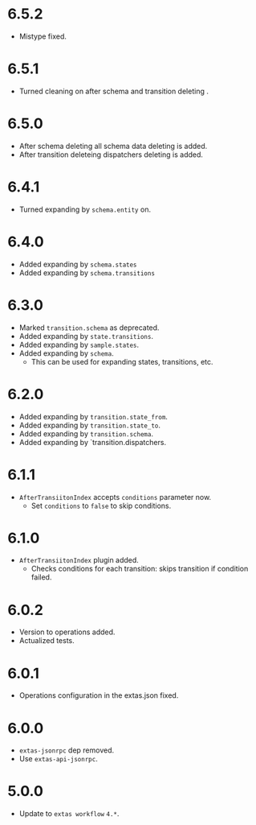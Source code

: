 # 6.5.2

- Mistype fixed.

# 6.5.1

- Turned cleaning on after schema and transition deleting .

# 6.5.0

- After schema deleting all schema data deleting is added.
- After transition deleteing dispatchers deleting is added.

# 6.4.1

- Turned expanding by `schema.entity` on.

# 6.4.0

- Added expanding by `schema.states`
- Added expanding by `schema.transitions`

# 6.3.0

- Marked `transition.schema` as deprecated.
- Added expanding by `state.transitions`.
- Added expanding by `sample.states`.
- Added expanding by `schema`.
  - This can be used for expanding states, transitions, etc.

# 6.2.0

- Added expanding by `transition.state_from`.
- Added expanding by `transition.state_to`.
- Added expanding by `transition.schema`.
- Added expanding by `transition.dispatchers.

# 6.1.1

- `AfterTransiitonIndex` accepts `conditions` parameter now.
  - Set `conditions` to `false` to skip conditions.

# 6.1.0

- `AfterTransiitonIndex` plugin added.
  - Checks conditions for each transition: skips transition if condition failed.

# 6.0.2

- Version to operations added.
- Actualized tests.

# 6.0.1

- Operations configuration in the extas.json fixed.

# 6.0.0

- `extas-jsonrpc` dep removed.
- Use `extas-api-jsonrpc`.

# 5.0.0

- Update to `extas workflow` `4.*`.